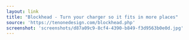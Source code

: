 ```yaml
---
layout: link
title: "Blockhead - Turn your charger so it fits in more places"
source: 'https://tenonedesign.com/blockhead.php'
screenshot: 'screenshots/d87a09c9-8cf4-4390-b849-f3d9563b0e0d.jpg'
---
```


